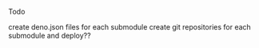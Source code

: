 Todo

create deno.json files for each submodule
create git repositories for each submodule and deploy??
